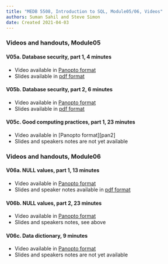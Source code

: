 ```yaml
---
title: "MEDB 5508, Introduction to SQL, Module05/06, Videos"
authors: Suman Sahil and Steve Simon
date: Created 2021-04-03
---
```


### Videos and handouts, Module05

#### V05a. Database security, part 1, 4 minutes

+ Video available in [Panopto format][can1]
+ Slides available in [pdf format][can2]

#### V05b. Database security, part 2, 6 minutes

+ Video available in [Panopto format][can3]
+ Slides available in [pdf format][can4]

#### V05c. Good computing practices, part 1, 23 minutes

+ Video available in [Panopto format][pan2]
+ Slides and speakers notes are not yet available

### Videos and handouts, Module06

#### V06a. NULL values, part 1, 13 minutes

+ Video available in [Panopto format][pan4]
+ Slides and speaker notes available in [pdf format][can5]

#### V06b. NULL values, part 2, 23 minutes

+ Video available in [Panopto format][pan5]
+ Slides and speakers notes, see above

#### V06c. Data dictionary, 9 minutes

+ Video available in [Panopto format][pan6]
+ Slides and speakers notes are not yet available

[can1]: https://umkc.instructure.com/courses/65702/modules/items/830984
[can2]: https://umkc.instructure.com/courses/65702/files/3005860?module_item_id=830985
[can3]: https://umkc.instructure.com/courses/65702/modules/items/830986
[can4]: https://umkc.instructure.com/courses/65702/files/3005841?module_item_id=830987
[can5]: https://umkc.instructure.com/courses/65702/files/3005855?module_item_id=830999

[pan4]: https://umkc.hosted.panopto.com/Panopto/Pages/Viewer.aspx?id=55cf0d09-3647-4135-8354-ab1901530b60
[pan5]: https://umkc.hosted.panopto.com/Panopto/Pages/Viewer.aspx?id=873a9bdc-1bad-47c7-8e1b-aac4013aa333
[pan6]: https://umkc.hosted.panopto.com/Panopto/Pages/Viewer.aspx?id=0d481f87-e7c2-49c2-a933-aac4013e693f
